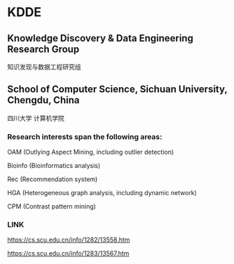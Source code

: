 # KDDE
## Knowledge Discovery & Data Engineering Research Group
知识发现与数据工程研究组

## School of Computer Science, Sichuan University, Chengdu, China
四川大学 计算机学院

### Research interests span the following areas: 

OAM (Outlying Aspect Mining, including outlier detection)

Bioinfo (Bioinformatics analysis)

Rec (Recommendation system)

HGA (Heterogeneous graph analysis, including dynamic network)

CPM (Contrast pattern mining)

### LINK 

https://cs.scu.edu.cn/info/1282/13558.htm

https://cs.scu.edu.cn/info/1283/13567.htm
